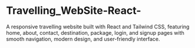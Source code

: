 # Travelling_WebSite-React-
A responsive travelling website built with React and Tailwind CSS, featuring home, about, contact, destination, package, login, and signup pages with smooth navigation, modern design, and user-friendly interface.
